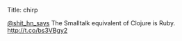 Title: chirp

<a href="http://twitter.com/shit_hn_says">@shit_hn_says</a> The Smalltalk equivalent of Clojure is Ruby. <a href="http://t.co/bs3VBgy2">http://t.co/bs3VBgy2</a>
